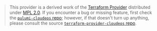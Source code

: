 > This provider is a derived work of the [Terraform Provider](https://github.com/terraform-providers/terraform-provider-cloudeos)
> distributed under [MPL 2.0](https://www.mozilla.org/en-US/MPL/2.0/). If you encounter a bug or missing feature,
> first check the [`pulumi-cloudeos` repo](/issues); however, if that doesn't turn up anything,
> please consult the source [`terraform-provider-cloudeos` repo](https://github.com/terraform-providers/terraform-provider-cloudeos/issues).
